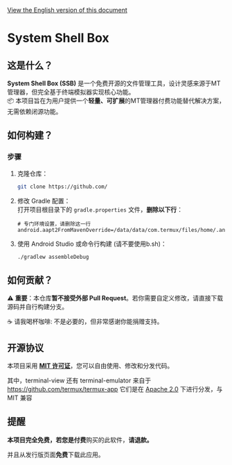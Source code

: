 [View the English version of this document](README_EN.md)

# System Shell Box

## 这是什么？

**System Shell Box (SSB)** 是一个免费开源的文件管理工具，设计灵感来源于MT管理器，但完全基于终端模拟器实现核心功能。  
📦 本项目旨在为用户提供一个**轻量、可扩展**的MT管理器付费功能替代解决方案，无需依赖闭源功能。

## 如何构建？

### 步骤
1. 克隆仓库：
   ```bash
   git clone https://github.com/
   ```

2. 修改 Gradle 配置：  
   打开项目根目录下的 `gradle.properties` 文件，**删除以下行**：
   ```properties
   # 专门环境设置，请删除这一行
   android.aapt2FromMavenOverride=/data/data/com.termux/files/home/.androidide/aapt2
   ```

3. 使用 Android Studio 或命令行构建 (请不要使用b.sh)：
   ```bash
   ./gradlew assembleDebug
   ```

## 如何贡献？

⚠️ **重要**：本仓库**暂不接受外部 Pull Request**。若你需要自定义修改，请直接下载源码并自行构建分支。

☕ 请我喝杯咖啡: 不是必要的，但非常感谢你能捐赠支持。

## 开源协议
本项目采用 **[MIT 许可证](LICENSE.txt)**，您可以自由使用、修改和分发代码。

其中，terminal-view 还有 terminal-emulator 来自于 https://github.com/termux/termux-app 它们是在 [Apache 2.0](https://www.apache.org/licenses/LICENSE-2.0) 下进行分发，与 MIT 兼容

## 提醒
**本项目完全免费，**若您是**付费**购买的此软件，**请退款。**

并且从发行版页面**免费**下载此应用。
